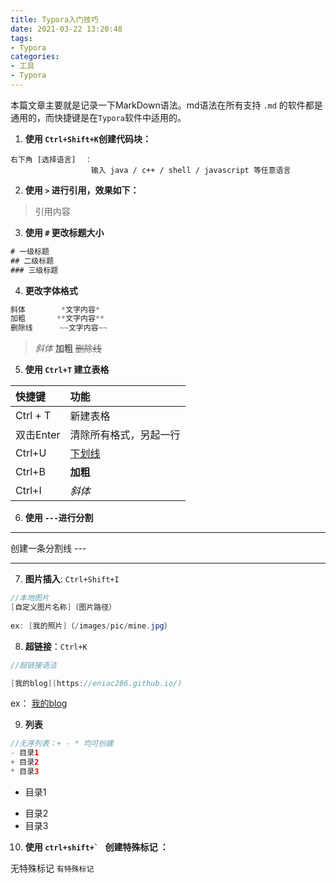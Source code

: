 ```yaml
---
title: Typora入门技巧
date: 2021-03-22 13:20:48
tags:
- Typora
categories: 
- 工具
- Typora
---
```


本篇文章主要就是记录一下MarkDown语法。md语法在所有支持 `.md` 的软件都是通用的，而快捷键是在`Typora`软件中适用的。



1. **使用  `Ctrl+Shift+K`创建代码块：** 

```
右下角 [选择语言]  ：
                  输入 java / c++ / shell / javascript 等任意语言
```



<!-- more -->

2. **使用   `>`   进行引用，效果如下：**

>    引用内容



3. **使用  `#` 更改标题大小**

```java
# 一级标题
## 二级标题
### 三级标题
```



4. **更改字体格式**

```java
斜体        *文字内容*
加粗       **文字内容**
删除线      ~~文字内容~~
```

>  *斜体*            **加粗**             ~~删除线~~



5. **使用 `Ctrl+T` 建立表格**

| 快捷键    | 功能                   |
| :-------- | :--------------------- |
| Ctrl + T  | 新建表格               |
| 双击Enter | 清除所有格式，另起一行 |
| Ctrl+U    | <u>下划线</u>          |
| Ctrl+B    | **加粗**               |
| Ctrl+I    | *斜体*                 |



6. **使用 `---`进行分割**

---

创建一条分割线   ---

---



7. **图片插入**:  `Ctrl+Shift+I`

```java
//本地图片
[自定义图片名称]（图片路径）
    
ex: [我的照片]（/images/pic/mine.jpg）
```



8. **超链接**：`Ctrl+K`

```java
//超链接语法

[我的blog](https://eniac286.github.io/)
```

ex： [我的blog](https://eniac286.github.io/)



9. **列表**

```JAVA
//无序列表：+ - * 均可创建
- 目录1
+ 目录2
* 目录3
```

- 目录1   

+ 目录2
+ 目录3



10. **使用  ``ctrl+shift+` ``   创建特殊标记 ：**

无特殊标记      `有特殊标记`





